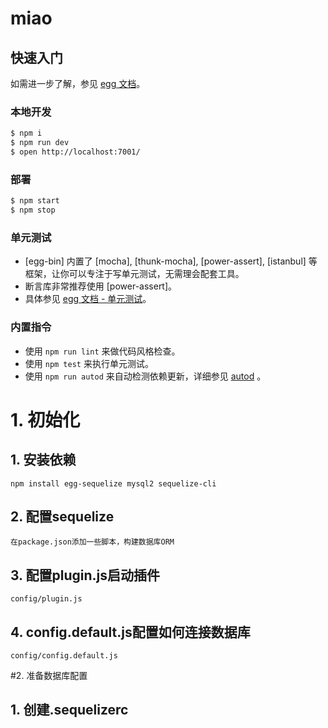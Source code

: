 # miao



## 快速入门

<!-- 在此次添加使用文档 -->

如需进一步了解，参见 [egg 文档][egg]。

### 本地开发

```bash
$ npm i
$ npm run dev
$ open http://localhost:7001/
```

### 部署

```bash
$ npm start
$ npm stop
```

### 单元测试

- [egg-bin] 内置了 [mocha], [thunk-mocha], [power-assert], [istanbul] 等框架，让你可以专注于写单元测试，无需理会配套工具。
- 断言库非常推荐使用 [power-assert]。
- 具体参见 [egg 文档 - 单元测试](https://eggjs.org/zh-cn/core/unittest)。

### 内置指令

- 使用 `npm run lint` 来做代码风格检查。
- 使用 `npm test` 来执行单元测试。
- 使用 `npm run autod` 来自动检测依赖更新，详细参见 [autod](https://www.npmjs.com/package/autod) 。


[egg]: https://eggjs.org

# 1. 初始化

## 1. 安装依赖

    npm install egg-sequelize mysql2 sequelize-cli

## 2. 配置sequelize

    在package.json添加一些脚本，构建数据库ORM

## 3. 配置plugin.js启动插件

    config/plugin.js

## 4. config.default.js配置如何连接数据库

    config/config.default.js

#2. 准备数据库配置

## 1. 创建.sequelizerc